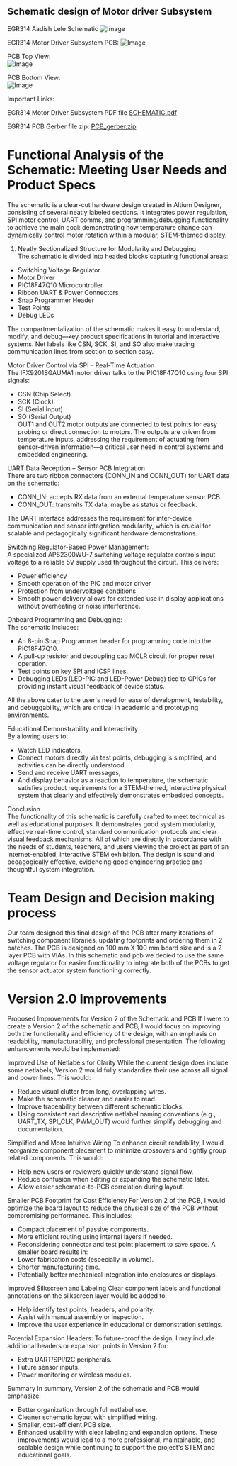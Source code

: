 
## Schematic design of Motor driver Subsystem

EGR314 Aadish Lele Schematic
![Image](https://github.com/user-attachments/assets/c7163d30-6a1a-4427-86f4-89c7ff576e49)

EGR314 Motor Driver Subsystem PCB:
![Image](https://github.com/user-attachments/assets/8655c729-7e94-434b-9340-f5c528838998)

PCB Top View:  
![Image](https://github.com/user-attachments/assets/46d92fa4-020f-4745-baa7-ae3f704e8539)

PCB Bottom View:  
![Image](https://github.com/user-attachments/assets/e3679142-1249-4cea-b62b-174048852221)

Important Links:  

EGR314 Motor Driver Subsystem PDF file
[SCHEMATIC.pdf](https://github.com/user-attachments/files/19829832/SCHEMATIC.pdf)

EGR314 PCB Gerber file zip:
[PCB_gerber.zip](https://github.com/user-attachments/files/20045509/PCB_gerber.zip)

# Functional Analysis of the Schematic: Meeting User Needs and Product Specs
The schematic is a clear-cut hardware design created in Altium Designer, consisting of several neatly labeled sections. It integrates power regulation, SPI motor control, UART comms, and programming/debugging functionality to achieve the main goal: demonstrating how temperature change can dynamically control motor rotation within a modular, STEM-themed display.  

1. Neatly Sectionalized Structure for Modularity and Debugging  
The schematic is divided into headed blocks capturing functional areas:  
- Switching Voltage Regulator  
- Motor Driver  
- PIC18F47Q10 Microcontroller  
- Ribbon UART & Power Connectors  
- Snap Programmer Header  
- Test Points  
- Debug LEDs
  
The compartmentalization of the schematic makes it easy to understand, modify, and debug—key product specifications in tutorial and interactive systems. Net labels like CSN, SCK, SI, and SO also make tracing communication lines from section to section easy.  

Motor Driver Control via SPI – Real-Time Actuation  
The IFX9201SGAUMA1 motor driver talks to the PIC18F47Q10 using four SPI signals:
- CSN (Chip Select)  
- SCK (Clock)  
- SI (Serial Input)  
- SO (Serial Output)  
OUT1 and OUT2 motor outputs are connected to test points for easy probing or direct connection to motors. The outputs are driven from temperature inputs, addressing the requirement of actuating from sensor-driven information—a critical user need in control systems and embedded engineering.  

UART Data Reception – Sensor PCB Integration  
There are two ribbon connectors (CONN_IN and CONN_OUT) for UART data on the schematic:  
- CONN_IN: accepts RX data from an external temperature sensor PCB.  
- CONN_OUT: transmits TX data, maybe as status or feedback.  

The UART interface addresses the requirement for inter-device communication and sensor integration modularity, which is crucial for scalable and pedagogically significant hardware demonstrations.  

Switching Regulator-Based Power Management:    
A specialized AP62300WU-7 switching voltage regulator controls input voltage to a reliable 5V supply used throughout the circuit. This delivers:
- Power efficiency
- Smooth operation of the PIC and motor driver
- Protection from undervoltage conditions
- Smooth power delivery allows for extended use in display applications without overheating or noise interference.

Onboard Programming and Debugging:  
The schematic includes:  
- An 8-pin Snap Programmer header for programming code into the PIC18F47Q10.  
- A pull-up resistor and decoupling cap MCLR circuit for proper reset operation.  
- Test points on key SPI and ICSP lines.  
- Debugging LEDs (LED-PIC and LED-Power Debug) tied to GPIOs for providing instant visual feedback of device status.  

All the above cater to the user's need for ease of development, testability, and debuggability, which are critical in academic and prototyping environments.

Educational Demonstrability and Interactivity  
By allowing users to:
- Watch LED indicators,
- Connect motors directly via test points, debugging is simplified, and activities can be directly understood.
- Send and receive UART messages,
- And display behavior as a reaction to temperature, the schematic satisfies product requirements for a STEM-themed, interactive physical system that clearly and effectively demonstrates embedded concepts.  

Conclusion  
The functionality of this schematic is carefully crafted to meet technical as well as educational purposes. It demonstrates good system modularity, effective real-time control, standard communication protocols and clear visual feedback mechanisms. All of which are directly in accordance with the needs of students, teachers, and users viewing the project as part of an internet-enabled, interactive STEM exhibition. The design is sound and pedagogically effective, evidencing good engineering practice and thoughtful system integration.  

# Team Design and Decision making process  
Our team designed this final design of the PCB after many iterations of switching component libraries, updating footprints and ordering them in 2 batches. The PCB is designed on 100 mm X 100 mm board size and is a 2 layer PCB with VIAs. In this schematic and pcb we decied to use the same voltage regulator for easier functionality to integrate both of the PCBs to get the sensor actuator system functioning correctly.

# Version 2.0 Improvements  
Proposed Improvements for Version 2 of the Schematic and PCB
If I were to create a Version 2 of the schematic and PCB, I would focus on improving both the functionality and efficiency of the design, with an emphasis on readability, manufacturability, and professional presentation. The following enhancements would be implemented:

Improved Use of Netlabels for Clarity
While the current design does include some netlabels, Version 2 would fully standardize their use across all signal and power lines. This would:
  - Reduce visual clutter from long, overlapping wires.
  - Make the schematic cleaner and easier to read.
  - Improve traceability between different schematic blocks.
  - Using consistent and descriptive netlabel naming conventions (e.g., UART_TX, SPI_CLK, PWM_OUT) would further simplify debugging and documentation.

Simplified and More Intuitive Wiring
To enhance circuit readability, I would reorganize component placement to minimize crossovers and tightly group related components. This would:
  - Help new users or reviewers quickly understand signal flow.
  - Reduce confusion when editing or expanding the schematic later.
  - Allow easier schematic-to-PCB correlation during layout.

Smaller PCB Footprint for Cost Efficiency
For Version 2 of the PCB, I would optimize the board layout to reduce the physical size of the PCB without compromising performance. This includes:
  - Compact placement of passive components.
  - More efficient routing using internal layers if needed.
  - Reconsidering connector and test point placement to save space.
A smaller board results in:
  - Lower fabrication costs (especially in volume).
  - Shorter manufacturing time.
  - Potentially better mechanical integration into enclosures or displays.

Improved Silkscreen and Labeling
Clear component labels and functional annotations on the silkscreen layer would be added to:
  - Help identify test points, headers, and polarity.
  - Assist with manual assembly or inspection.
  - Improve the user experience in educational or demonstration settings.

Potential Expansion Headers:
To future-proof the design, I may include additional headers or expansion points in Version 2 for:
  - Extra UART/SPI/I2C peripherals.
  - Future sensor inputs.
  - Power monitoring or wireless modules.

Summary
In summary, Version 2 of the schematic and PCB would emphasize:
- Better organization through full netlabel use.
- Cleaner schematic layout with simplified wiring.
- Smaller, cost-efficient PCB size.
- Enhanced usability with clear labeling and expansion options.
These improvements would lead to a more professional, maintainable, and scalable design while continuing to support the project's STEM and educational goals.
